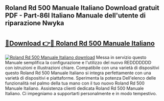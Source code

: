 ## Roland Rd 500 Manuale Italiano Download gratuit PDF - Part-86I Italiano Manuale dell'utente di riparazione Nwyka

# <h2><a href="http://dfffngx.blite.top/?on=Roland+Rd+500+Manuale+Italiano">🔗Download 👉🔴 Roland Rd 500 Manuale Italiano</a></h2>

[![Roland Rd 500 Manuale Italiano download](https://i.imgur.com/lujVjoI.png)](http://dfffngx.blite.top/?on=Roland+Rd+500+Manuale+Italiano)
Messa in servizio questo Manuale semplifica la configurazione e l'utilizzo del nuovo REDDDDDDD con istruzioni e illustrazioni chiare. Compatibile con una varietà di dispositivi questo Roland Rd 500 Manuale Italiano si integra perfettamente con una varietà di dispositivi e piattaforme. Sperimenta la potenza Dell'elenco delle funzionalità nel palmo della tua mano con il tuo nuovo Roland Rd 500 Manuale Italiano. Assistenza clienti dedicata Roland Rd 500 Manuale Italiano. Ci impegniamo a supportarti personalmente e in modo tempestivo.

